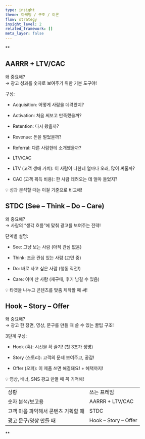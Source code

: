 ```yaml
---
type: insight
theme: 마케팅 / 구조 / 이론
flow: strategy
insight_level: 2
related_framework: []
meta_layer: false
---
```


**

## AARRR + LTV/CAC

왜 중요해?  
→ 광고 성과를 숫자로 보여주기 위한 기본 도구야!

구성:

- Acquisition: 어떻게 사람을 데려왔지?  
      
    
- Activation: 처음 써보고 만족했을까?  
      
    
- Retention: 다시 왔을까?  
      
    
- Revenue: 돈을 벌었을까?  
      
    
- Referral: 다른 사람한테 소개했을까?  
      
    

+ LTV/CAC

- LTV (고객 생애 가치): 이 사람이 나한테 얼마나 오래, 많이 써줄까?  
      
    
- CAC (고객 획득 비용): 한 사람 데려오는 데 얼마 들었지?  
      
    

💡 성과 분석할 때는 이걸 기준으로 비교해!

  

## STDC (See – Think – Do – Care)

왜 중요해?  
→ 사람의 “생각 흐름”에 맞춰 광고를 보여주는 전략!

단계별 설명:

- See: 그냥 보는 사람 (아직 관심 없음)  
      
    
- Think: 조금 관심 있는 사람 (고민 중)  
      
    
- Do: 바로 사고 싶은 사람 (행동 직전!)  
      
    
- Care: 이미 산 사람 (재구매, 후기 남길 수 있음)  
      
    

💡 타겟을 나누고 콘텐츠를 맞춤 제작할 때 써!

  

## Hook – Story – Offer

왜 중요해?  
→ 광고 한 장면, 영상, 문구를 만들 때 쓸 수 있는 꿀팁 구조!

3단계 구성:

- Hook (훅): 시선을 확 끌기! (첫 3초가 생명)  
      
    
- Story (스토리): 고객의 문제 보여주고, 공감!  
      
    
- Offer (오퍼): 이 제품 쓰면 해결돼요! + 혜택까지!  
      
    

💡 영상, 배너, SNS 광고 만들 때 꼭 기억해!

  

|   |   |
|---|---|
|상황|쓰는 프레임|
|숫자 분석/보고용|AARRR + LTV/CAC|
|고객 마음 파악해서 콘텐츠 기획할 때|STDC|
|광고 문구/영상 만들 때|Hook – Story – Offer|

  
  
**